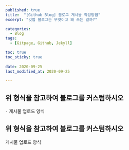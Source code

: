 ```yaml
---
published: true
title:  "[Github Blog] 블로그 게시물 작성방법" 
excerpt: "깃헙 블로그는 무엇이고 왜 쓰는 걸까?"

categories:
  - Blog
tags:
  - [Gitpage, Github, Jekyll]

toc: true
toc_sticky: true
 
date: 2020-09-25
last_modified_at: 2020-09-25

---
```



## 위 형식을 참고하여 블로그를 커스텀하시오

`-` 게시물 업로드 양식

## 위 형식을 참고하여 블로그를 커스텀하시오

게시물 업로드 양식